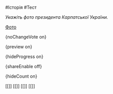 #Історія #Тест

*Укажіть фото президента Карпатської України.*

[Фото](https://zno.osvita.ua//doc/images/znotest/7/794/1.jpg)

{noChangeVote on}

{preview on}

{hideProgress on}

{shareEnable off}

{hideCount on}

[[]]
[[]]
[[]]
[[]]
